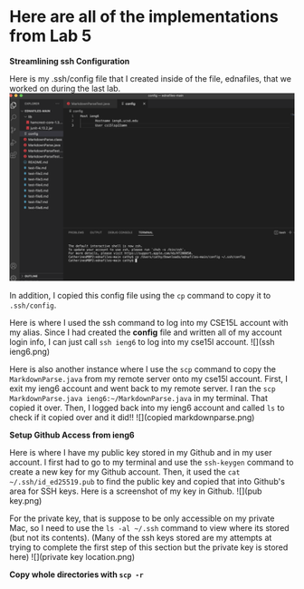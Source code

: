 # Here are all of the implementations from Lab 5

**Streamlining ssh Configuration**


Here is my .ssh/config file that I created inside of the file, ednafiles, that we worked on during the last lab. 
![](sshconfig.png)

In addition, I copied this config file using the `cp` command to copy it to `.ssh/config`.

Here is where I used the ssh command to log into my CSE15L account with my alias. Since I had created the **config** file and written all of my account login info, I can just call `ssh ieng6` to log into my cse15l account.
![](ssh ieng6.png)

Here is also another instance where I use the `scp` command to copy the `MarkdownParse.java` from my remote server onto my cse15l account. First, I exit my ieng6 account and went back to my remote server. I ran the `scp MarkdownParse.java ieng6:~/MarkdownParse.java` in my terminal. That copied it over. Then, I logged back into my ieng6 account and called `ls` to check if it copied over and it did!! 
![](copied markdownparse.png)



**Setup Github Access from ieng6**


Here is where I have my public key stored in my Github and in my user account. I first had to go to my terminal and use the `ssh-keygen` command to create a new key for my Github account. Then, it used the `cat ~/.ssh/id_ed25519.pub` to find the public key and copied that into Github's area for SSH keys. Here is a screenshot of my key in Github.
![](pub key.png)

For the private key, that is suppose to be only accessible on my private Mac, so I need to use the `ls -al ~/.ssh` command to view where its stored (but not its contents). (Many of the ssh keys stored are my attempts at trying to complete the first step of this section but the private key is stored here)
![](private key location.png)




**Copy whole directories with `scp -r`**
